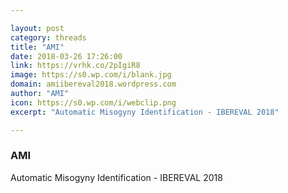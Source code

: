 ```yaml
---

layout: post
category: threads
title: "AMI"
date: 2018-03-26 17:26:00
link: https://vrhk.co/2pIgiR8
image: https://s0.wp.com/i/blank.jpg
domain: amiibereval2018.wordpress.com
author: "AMI"
icon: https://s0.wp.com/i/webclip.png
excerpt: "Automatic Misogyny Identification - IBEREVAL 2018"

---
```


### AMI

Automatic Misogyny Identification - IBEREVAL 2018